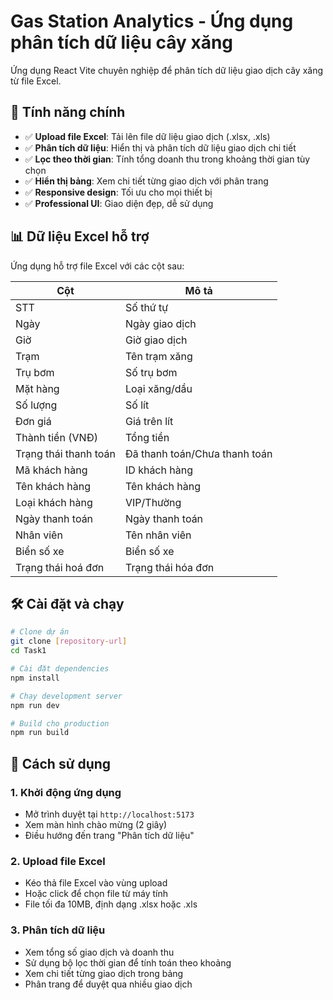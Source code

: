 # Gas Station Analytics - Ứng dụng phân tích dữ liệu cây xăng

Ứng dụng React Vite chuyên nghiệp để phân tích dữ liệu giao dịch cây xăng từ file Excel.

## 🚀 Tính năng chính

- ✅ **Upload file Excel**: Tải lên file dữ liệu giao dịch (.xlsx, .xls)
- ✅ **Phân tích dữ liệu**: Hiển thị và phân tích dữ liệu giao dịch chi tiết
- ✅ **Lọc theo thời gian**: Tính tổng doanh thu trong khoảng thời gian tùy chọn
- ✅ **Hiển thị bảng**: Xem chi tiết từng giao dịch với phân trang
- ✅ **Responsive design**: Tối ưu cho mọi thiết bị
- ✅ **Professional UI**: Giao diện đẹp, dễ sử dụng

## 📊 Dữ liệu Excel hỗ trợ

Ứng dụng hỗ trợ file Excel với các cột sau:

| Cột                   | Mô tả                         |
| --------------------- | ----------------------------- |
| STT                   | Số thứ tự                     |
| Ngày                  | Ngày giao dịch                |
| Giờ                   | Giờ giao dịch                 |
| Trạm                  | Tên trạm xăng                 |
| Trụ bơm               | Số trụ bơm                    |
| Mặt hàng              | Loại xăng/dầu                 |
| Số lượng              | Số lít                        |
| Đơn giá               | Giá trên lít                  |
| Thành tiền (VNĐ)      | Tổng tiền                     |
| Trạng thái thanh toán | Đã thanh toán/Chưa thanh toán |
| Mã khách hàng         | ID khách hàng                 |
| Tên khách hàng        | Tên khách hàng                |
| Loại khách hàng       | VIP/Thường                    |
| Ngày thanh toán       | Ngày thanh toán               |
| Nhân viên             | Tên nhân viên                 |
| Biển số xe            | Biển số xe                    |
| Trạng thái hoá đơn    | Trạng thái hóa đơn            |

## 🛠️ Cài đặt và chạy

```bash
# Clone dự án
git clone [repository-url]
cd Task1

# Cài đặt dependencies
npm install

# Chạy development server
npm run dev

# Build cho production
npm run build
```

## 🎯 Cách sử dụng

### 1. Khởi động ứng dụng

- Mở trình duyệt tại `http://localhost:5173`
- Xem màn hình chào mừng (2 giây)
- Điều hướng đến trang "Phân tích dữ liệu"

### 2. Upload file Excel

- Kéo thả file Excel vào vùng upload
- Hoặc click để chọn file từ máy tính
- File tối đa 10MB, định dạng .xlsx hoặc .xls

### 3. Phân tích dữ liệu

- Xem tổng số giao dịch và doanh thu
- Sử dụng bộ lọc thời gian để tính toán theo khoảng
- Xem chi tiết từng giao dịch trong bảng
- Phân trang để duyệt qua nhiều giao dịch
